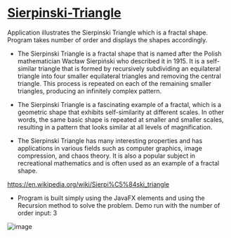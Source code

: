 # [Sierpinski-Triangle](https://en.wikipedia.org/wiki/Sierpi%C5%84ski_triangle)
Application illustrates the Sierpinski Triangle which is a fractal shape.  Program takes number of order and displays the shapes accordingly.

- The Sierpinski Triangle is a fractal shape that is named after the Polish mathematician Wacław Sierpiński who described it in 1915. It is a self-similar triangle that is formed by recursively subdividing an equilateral triangle into four smaller equilateral triangles and removing the central triangle. This process is repeated on each of the remaining smaller triangles, producing an infinitely complex pattern.

- The Sierpinski Triangle is a fascinating example of a fractal, which is a geometric shape that exhibits self-similarity at different scales. In other words, the same basic shape is repeated at smaller and smaller scales, resulting in a pattern that looks similar at all levels of magnification.

- The Sierpinski Triangle has many interesting properties and has applications in various fields such as computer graphics, image compression, and chaos theory. It is also a popular subject in recreational mathematics and is often used as an example of a fractal shape.

https://en.wikipedia.org/wiki/Sierpi%C5%84ski_triangle

- Program is built simply using the JavaFX elements and using the Recursion method to solve the problem.
Demo run with the number of order input: 3

![image](https://user-images.githubusercontent.com/24220136/230288225-5e5846c7-2dcf-48f0-9916-46a480c2090c.png)

